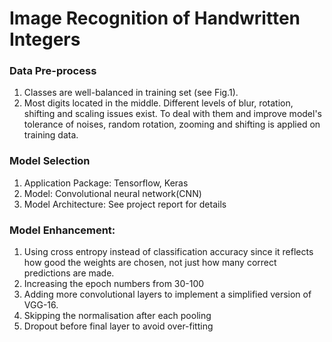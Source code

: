 # Image Recognition of Handwritten Integers
### Data Pre-process
1. Classes are well-balanced in training set (see Fig.1).
2. Most digits located in the middle. Different levels of blur, rotation, shifting and scaling issues
exist. To deal with them and improve model's tolerance of noises, random rotation, zooming and
shifting is applied on training data.

### Model Selection
1. Application Package: Tensorflow, Keras
2. Model: Convolutional neural network(CNN)
3. Model Architecture: See project report for details

### Model Enhancement:
1. Using cross entropy instead of classification accuracy since it reflects how good the weights
are chosen, not just how many correct predictions are made.
2. Increasing the epoch numbers from 30-100
3. Adding more convolutional layers to implement a simplified version of VGG-16.
4. Skipping the normalisation after each pooling
5. Dropout before final layer to avoid over-fitting
